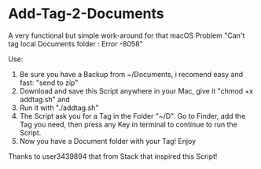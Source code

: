 # Add-Tag-2-Documents
A very functional but simple work-around for that macOS Problem "Can't tag local Documents folder : Error -8058"

Use:
1. Be sure you have a Backup from ~/Documents, i recomend easy and fast: "send to zip"
2. Download and save this Script anywhere in your Mac, give it "chmod +x addtag.sh" and 
3. Run it with "./addtag.sh"
4. The Script ask you for a Tag in the Folder "~/D". Go to Finder, add the Tag you need, then press any Key in terminal to continue to run the Script.
5. Now you have a Document folder with your Tag! Enjoy

Thanks to user3439894 that from Stack that inspired this Script!
